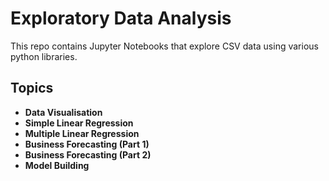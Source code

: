 # Exploratory Data Analysis

This repo contains Jupyter Notebooks that explore CSV data using various python libraries.

## Topics
- **Data Visualisation**
- **Simple Linear Regression**
- **Multiple Linear Regression**
- **Business Forecasting (Part 1)**
- **Business Forecasting (Part 2)**
- **Model Building**

